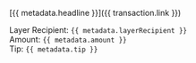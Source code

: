 [{{ metadata.headline }}]({{ transaction.link }})

Layer Recipient: `{{ metadata.layerRecipient }}`  
Amount: `{{ metadata.amount }}`  
Tip: `{{ metadata.tip }}`